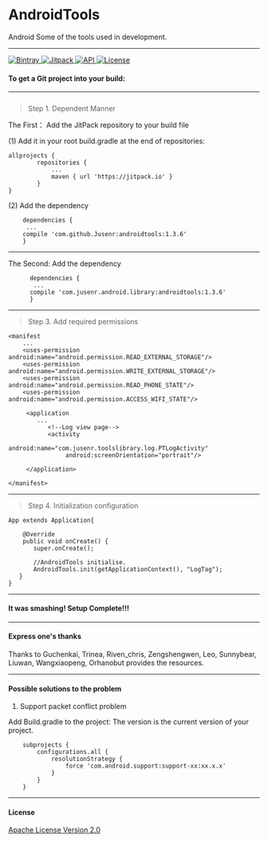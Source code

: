# AndroidTools #
Android Some of the tools used in development.

---

[ ![Bintray](https://img.shields.io/badge/bintray-v1.3.6-brightgreen.svg) ](https://bintray.com/jusenr/maven/androidtools/_latestVersion)
[ ![Jitpack](https://jitpack.io/v/Jusenr/androidtools.svg) ](https://jitpack.io/#Jusenr/androidtools)
[ ![API](https://img.shields.io/badge/API-15%2B-blue.svg) ](https://developer.android.com/about/versions/android-4.0.3.html)
[ ![License](http://img.shields.io/badge/License-Apache%202.0-blue.svg) ](http://www.apache.org/licenses/LICENSE-2.0)


#### To get a Git project into your build: ####

---

#####  #####

>Step 1. Dependent Manner

 The First： Add the JitPack repository to your build file

(1) Add it in your root build.gradle at the end of repositories:

    allprojects {
            repositories {
                ...
                maven { url 'https://jitpack.io' }
            }
    }

 (2) Add the dependency

        dependencies {
         ...
        compile 'com.github.Jusenr:androidtools:1.3.6'
        }

---

  The Second: Add the dependency

          dependencies {
           ...
          compile 'com.jusenr.android.library:androidtools:1.3.6'
          }

-----

>Step 3. Add required permissions

    <manifest
        ...
        <uses-permission android:name="android.permission.READ_EXTERNAL_STORAGE"/>
        <uses-permission android:name="android.permission.WRITE_EXTERNAL_STORAGE"/>
        <uses-permission android:name="android.permission.READ_PHONE_STATE"/>
        <uses-permission android:name="android.permission.ACCESS_WIFI_STATE"/>

         <application
            ...
               <!--Log view page-->
               <activity
                    android:name="com.jusenr.toolslibrary.log.PTLogActivity"
                    android:screenOrientation="portrait"/>

         </application>

    </manifest>

---

>Step 4. Initialization configuration

    App extends Application{

        @Override
        public void onCreate() {
           super.onCreate();

           //AndroidTools initialise.
           AndroidTools.init(getApplicationContext(), "LogTag");
       }
    }

---

#### It was smashing! Setup Complete!!! ####

---

#### Express one's thanks ####

Thanks to Guchenkai, Trinea, Riven_chris, Zengshengwen, Leo, Sunnybear, Liuwan, Wangxiaopeng, Orhanobut provides the resources.

---

#### Possible solutions to the problem ####

   1. Support packet conflict problem

   Add Build.gradle to the project: The version is the current version of your project.

        subprojects {
            configurations.all {
                resolutionStrategy {
                    force 'com.android.support:support-xx:xx.x.x'
                }
            }
        }

---

#### License ####

[Apache License Version 2.0](http://www.apache.org/licenses/LICENSE-2.0)
